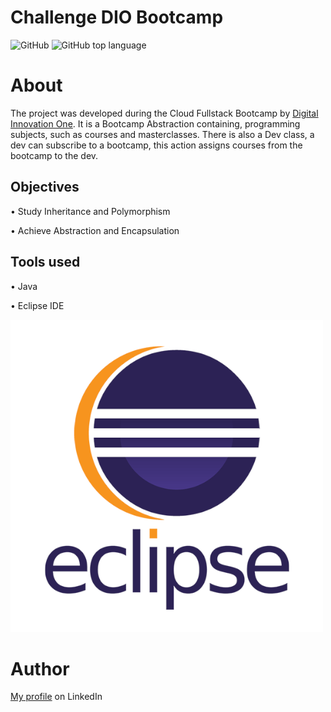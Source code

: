 # Challenge DIO Bootcamp

![GitHub](https://img.shields.io/github/license/GabrielFerreiraDoPrado/dio-bootcamp-java)
![GitHub top language](https://img.shields.io/github/languages/top/GabrielFerreiraDoPrado/dio-bootcamp-java)

# About

The project was developed during the Cloud Fullstack Bootcamp by [Digital Innovation One](https://www.dio.me/). It is a Bootcamp Abstraction containing, programming subjects, such as courses and masterclasses. There is also a Dev class, a dev can subscribe to a bootcamp, this action assigns courses from the bootcamp to the dev.

## Objectives
 
• Study Inheritance and Polymorphism 

• Achieve Abstraction and Encapsulation


## Tools used

• Java

• Eclipse IDE

![Ferramentas](https://github.com/GabrielFerreiraDoPrado/assets/blob/main/dio-bootcamp-java/tools.png)

# Author

[My profile](https://www.linkedin.com/in/gabriel-ferreira-do-prado/) on LinkedIn

